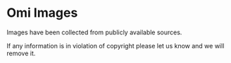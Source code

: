 # Omi Images

Images have been collected from publicly available sources.

If any information is in violation of copyright please let us know and we will remove it.

